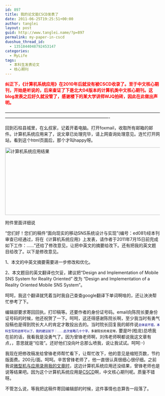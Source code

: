 ```yaml
---
id: 897
title: 我的论文能CSCD发表了
date: 2011-06-25T19:25:51+00:00
author: tanglei
layout: post
guid: http://www.tanglei.name/?p=897
permalink: my-paper-in-cscd
duoshuo_thread_id:
  - 1351844048792453147
categories:
  - MyLife
tags:
  - 本科生发表论文
  - 核心期刊
---
```

**<span style="color: #ff0000;">纠正下，《计算机系统应用》在2010年后就没有被CSCD收录了。至于中文核心期刊，开始是听说的，后来查证了下是北大04版本的计算机类中文核心期刊。这blog发表之后好久就没管了，感谢楼下的某大学讲师WJQ拍砖，因此在此做出声明。</span>**

&#8212;&#8212;&#8212;&#8212;&#8212;&#8212;&#8212;&#8212;&#8212;&#8212;&#8212;&#8212;&#8212;&#8212;&#8212;&#8212;&#8212;&#8212;&#8212;&#8212;&#8212;&#8212;&#8212;&#8212;&#8212;&#8212;&#8212;&#8212;&#8212;&#8212;&#8212;&#8212;&#8212;&#8212;&#8212;&#8212;&#8212;&#8212;&#8212;&#8212;&#8212;&#8212;&#8212;&#8212;&#8212;&#8212;&#8212;&#8212;&#8212;&#8212;&#8212;&#8212;&#8212;&#8212;&#8212;&#8212;&#8212;&#8212;&#8212;&#8212;-

回到石柱县城里，在幺叔家，记着开着电脑。打开foxmail，收取所有邮箱的邮件。计算机系统应用来了，说文章已处理完毕，请上网查询处理意见。连忙打开网站，看到这个html页面后，那个才叫happy呀。

[<img class="aligncenter size-full wp-image-898" title="c-s-a-accept-me" src="http://www.tanglei.name/wp-content/uploads/2011/06/c-s-a-accept-me.jpg" alt="计算机系统应用结果" width="663" height="219" />](http://www.tanglei.name/wp-content/uploads/2011/06/c-s-a-accept-me.jpg)

附件里面详细说

“您们好！您们的稿件“面向现实的移动SNS系统设计与实现”(编号：ed081)经本刊审查已经通过，将在《计算机系统应用》上发表，请作者于2011年7月15日前完成如下工作：……”还给了修改意见，让把中英文的摘要给改下。还有把我的英文题目给改了。以下是修改意见。

1、本文的中英文摘要需要进一步修改和优化。

2、本文题目的英文翻译也欠妥，建议把“Design and Implementation of Mobile SNS System for Reality Oriented” 改为 “Design and Implementation of a Reality Oriented Mobile SNS System”。

呵呵，我这个翻译就凭着当时我自己查查google翻译下单词啊啥的，还让泱泱帮忙参考了下。

编辑部要求寄回回执，打印稿等。还要作者的身份证号码。email向陈院长要身份证号码的时候，他还祝贺了一下。呵呵，这还得感谢陈院长啊，至少我当时有勇气投稿也是得到院长大人的肯定才敢投出去的。当时院长回复我的邮件说<span style="color: #000080; font-family: Verdana; font-size: x-small;">总体说不错，本科生写的这样可以了。我的建议如下：……此次省略几十个字。<span style="color: #000000;">多谢院长的肯定呀，</span></span>要是叶(柏龙)总喷我在前的话，我看我是没勇气了。因为曾锋老师啊，刘伟老师啊都说我这文章有点，，意思就是“垃圾”。还好他们没向叶总那么喷我，说让我试试。呵呵:-)

我现在把修改稿发给曾锋老师帮忙看下，让帮忙改下，他的意见是缩短页数，节约版面费。200元/面。呵呵。辛苦曾锋老师了，他一直很认真很细心很仔细。之前我说[微型机与应用录用我的文章时](http://www.tanglei.name/my-paper-to-be-accepted/)，这边计算机系统应用还没结果，曾锋老师也是说等结果吧。因为这个计算机系统应用是[CSCD](http://sdb.csdl.ac.cn/)啊，中文核心期刊呢。质量不错呀。

不管怎么说，等我把这稿件寄回编辑部的时候，这件事情也总算告一段落了。
